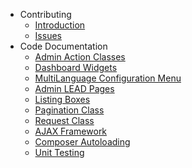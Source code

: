    - Contributing
     - [Introduction](contributing/introduction.md) 
     - [Issues](contributing/issues.md)
   - Code Documentation
     - [Admin Action Classes](code_docs/admin_action_classes/introduction.md)
     - [Dashboard Widgets](code_docs/admin_dashboard_widgets/introduction.md)
     - [MultiLanguage Configuration Menu](code_docs/ml_config_menu/introduction.md)
     - [Admin LEAD Pages](code_docs/admin_lead_pages/introduction.md)
     - [Listing Boxes](code_docs/listing_boxes/introduction.md)
     - [Pagination Class](code_docs/pagination/introduction.md)
     - [Request Class](code_docs/request/introduction.md)
     - [AJAX Framework](code_docs/ajax/introduction.md)
     - [Composer Autoloading](code_docs/autoloading/introduction.md)
     - [Unit Testing](code_docs/unittesting/introduction.md)
     
   
